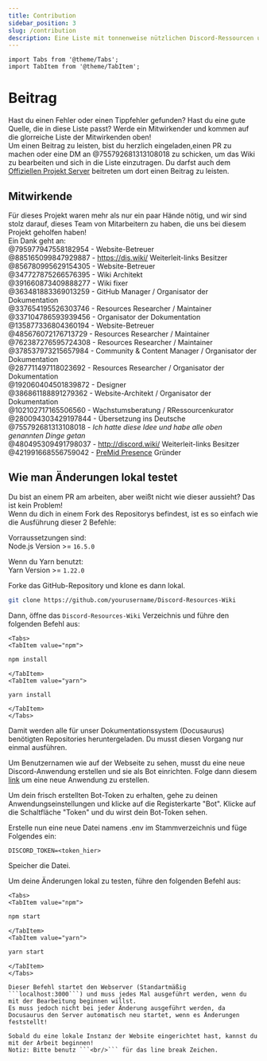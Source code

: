 ```yaml
---
title: Contribution
sidebar_position: 3
slug: /contribution
description: Eine Liste mit tonnenweise nützlichen Discord-Ressourcen und -Hilfsmitteln für alle Arten von Nutzern, von Anfängern bis hin zu Power-Usern.
---
```


```mdx-code-block
import Tabs from '@theme/Tabs';
import TabItem from '@theme/TabItem';
```

# Beitrag

Hast du einen Fehler oder einen Tippfehler gefunden? Hast du eine gute Quelle, die in diese Liste passt? Werde ein Mitwirkender und kommen auf die glorreiche Liste der Mitwirkenden oben!<br/>
Um einen Beitrag zu leisten, bist du herzlich eingeladen,einen PR zu machen oder eine DM an @755792681313108018 zu schicken, um das Wiki zu bearbeiten und sich in die Liste einzutragen.
Du darfst auch dem [Offiziellen Projekt Server](https://discord.gg/yxbqz9pNxS) beitreten um dort einen Beitrag zu leisten.

## Mitwirkende

Für dieses Projekt waren mehr als nur ein paar Hände nötig, und wir sind stolz darauf, dieses Team von Mitarbeitern zu haben, die uns bei diesem Projekt geholfen haben!<br/>
Ein Dank geht an:<br/>
@795977947558182954 - Website-Betreuer <br/>
@885165099847929887 - <https://dis.wiki/> Weiterleit-links Besitzer <br/>
@856780995629154305 - Website-Betreuer <br/>
@347727875266576395 - Wiki Architekt <br/>
@391660873409888277 - Wiki fixer <br/>
@363481883369013259 - GitHub Manager / Organisator der Dokumentation<br/>
@337654195526303746 - Resources Researcher / Maintainer<br/>
@337104786593939456 - Organisator der Dokumentation<br/>
@135877336804360194 - Website-Betreuer <br/>
@485676072176713729 - Resources Researcher / Maintainer<br/>
@762387276595724308 - Resources Researcher / Maintainer<br/>
@378537973215657984 - Community & Content Manager / Organisator der Dokumentation<br/>
@287711497118023692 - Resources Researcher / Organisator der Dokumentation<br/>
@192060404501839872 - Designer<br/>
@386861188891279362 - Website-Architekt / Organisator der Dokumentation<br/>
@102102717165506560 - Wachstumsberatung / RRessourcenkurator<br/>
@280094303429197844 - Übersetzung ins Deutsche<br/>
@755792681313108018 - *Ich hatte diese Idee und habe alle oben genannten Dinge getan*<br/>
@480495309491798037 - <http://discord.wiki/> Weiterleit-links Besitzer <br/>
@421991668556759042 - [PreMid Presence](https://premid.app/store/presences/Discord%20Resources) Gründer<br/>

## Wie man Änderungen lokal testet

Du bist an einem PR am arbeiten, aber weißt nicht wie dieser aussieht? Das ist kein Problem!<br/>
Wenn du dich in einem Fork des Repositorys befindest, ist es so einfach wie die Ausführung dieser 2 Befehle:

Vorraussetzungen sind:<br/>
Node.js Version >= ```16.5.0```<br/>

Wenn du Yarn benutzt:<br/>
Yarn Version >= ```1.22.0```

Forke das GitHub-Repository und klone es dann lokal.

```bash
git clone https://github.com/yourusername/Discord-Resources-Wiki
```

Dann, öffne das `Discord-Resources-Wiki` Verzeichnis und führe den folgenden Befehl aus:
  
```mdx-code-block
<Tabs>
<TabItem value="npm">
```

```bash
npm install
```

```mdx-code-block
</TabItem>
<TabItem value="yarn">
```

```bash
yarn install
```

```mdx-code-block
</TabItem>
</Tabs>
```

Damit werden alle für unser Dokumentationssystem (Docusaurus) benötigten Repositories heruntergeladen. Du musst diesen Vorgang nur einmal ausführen.

Um Benutzernamen wie auf der Webseite zu sehen, musst du eine neue Discord-Anwendung erstellen und sie als Bot einrichten.
Folge dann diesem [link](https://github.com/reactiflux/discord-irc/wiki/Creating-a-discord-bot-&-getting-a-token) um eine neue Anwendung zu erstellen.

Um dein frisch erstellten Bot-Token zu erhalten, gehe zu deinen Anwendungseinstellungen und klicke auf die Registerkarte "Bot".
Klicke auf die Schaltfläche "Token" und du wirst dein Bot-Token sehen.

Erstelle nun eine neue Datei namens .env im Stammverzeichnis und füge Folgendes ein:

```env
DISCORD_TOKEN=<token_hier>
```

Speicher die Datei.

Um deine Änderungen lokal zu testen, führe den folgenden Befehl aus:

```mdx-code-block
<Tabs>
<TabItem value="npm">
```

```bash
npm start
```

```mdx-code-block
</TabItem>
<TabItem value="yarn">
```

```bash
yarn start
```

```mdx-code-block
</TabItem>
</Tabs>

Dieser Befehl startet den Webserver (Standartmäßig ```localhost:3000```) und muss jedes Mal ausgeführt werden, wenn du mit der Bearbeitung beginnen willst.
Es muss jedoch nicht bei jeder Änderung ausgeführt werden, da Docusaurus den Server automatisch neu startet, wenn es Änderungen feststellt!

Sobald du eine lokale Instanz der Website eingerichtet hast, kannst du mit der Arbeit beginnen!
Notiz: Bitte benutz ```<br/>``` für das line break Zeichen.
